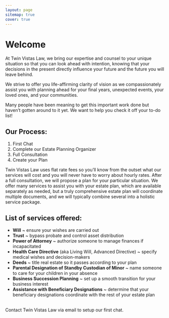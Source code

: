 ```yaml
---
layout: page
sitemap: true
cover: true
---
```


# Welcome

At Twin Vistas Law, we bring our expertise and counsel to your unique
situation so that you can look ahead with intention, knowing that your
decisions in the present directly influence your future and the future
you will leave behind.

We strive to offer you life-affirming clarity of vision as we
compassionately assist you with planning ahead for your final
years, unexpected events, your loved ones, and your communities.

Many people have been meaning to get this important work done
but haven’t gotten around to it yet. We want to help you check it off
your to-do list!

## Our Process:
1. First Chat
2. Complete our Estate Planning Organizer
3. Full Consultation
4. Create your Plan

Twin Vistas Law uses flat rate fees so you’ll know from the outset what our services will cost and you will never have to worry about hourly rates. After a full consultation, we will propose a plan for your particular situation. We offer many services to assist you with your estate plan, which are available separately as needed, but a truly comprehensive estate plan will coordinate multiple documents, and we will typically combine several into a holistic service package.

## List of services offered:
- **Will** ~ ensure your wishes are carried out
- **Trust** ~ bypass probate and control asset distribution
- **Power of Attorney** ~ authorize someone to manage finances if incapacitated
- **Health Care Directive** (aka Living Will, Advanced Directive) ~ specify medical wishes and decision-makers
- **Deeds** ~ title real estate so it passes according to your plan
- **Parental Designation of Standby Custodian of Minor** ~ name someone to care for your children in your absence
- **Business Succession Planning** ~ set up a smooth transition for your business interest
- **Assistance with Beneficiary Designations** ~ determine that your beneficiary designations coordinate with the rest of your estate plan

<br>
Contact Twin Vistas Law via email to setup our first chat. <a href="mailto:admin@twinvistaslaw.com"><span class="icon-mail"></span></a>
